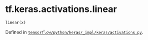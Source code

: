 <div itemscope itemtype="http://developers.google.com/ReferenceObject">
<meta itemprop="name" content="tf.keras.activations.linear" />
</div>

# tf.keras.activations.linear

``` python
linear(x)
```



Defined in [`tensorflow/python/keras/_impl/keras/activations.py`](https://www.tensorflow.org/code/tensorflow/python/keras/_impl/keras/activations.py).


